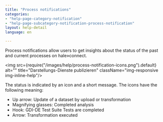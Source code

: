 ```yaml
---
title: "Process notifications"
categories:
- "help-page-category-notification"
- "help-page-subcategory-notification-process-notification"
layout: help-detail
language: en

---
```


Process notifications allow users to get insights about the status of the past and current processes on hale»connect. 

<img src={require("/images/help/process-notification-icons.png").default} alt="" title="Darstellungs-Dienste publizieren" className="img-responsive img-inline-help"/>

The status is indicated by an icon and a short message. The icons have the following meaning: 

* Up arrow: Update of a dataset by upload or transformation
* Magnifying glasses: Completed analysis
* Hook: GDI-DE Test Suite Tests are completed
* Arrow: Transformation executed